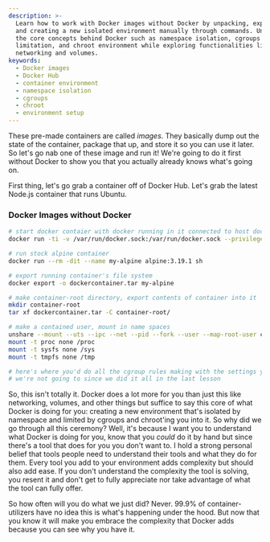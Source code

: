 ```yaml
---
description: >-
  Learn how to work with Docker images without Docker by unpacking, exporting,
  and creating a new isolated environment manually through commands. Understand
  the core concepts behind Docker such as namespace isolation, cgroups
  limitation, and chroot environment while exploring functionalities like
  networking and volumes.
keywords:
  - Docker images
  - Docker Hub
  - container environment
  - namespace isolation
  - cgroups
  - chroot
  - environment setup
---
```


These pre-made containers are called _images_. They basically dump out the state of the container, package that up, and store it so you can use it later. So let's go nab one of these image and run it! We're going to do it first without Docker to show you that you actually already knows what's going on.

First thing, let's go grab a container off of Docker Hub. Let's grab the latest Node.js container that runs Ubuntu.

### Docker Images without Docker

```bash
# start docker contaier with docker running in it connected to host docker daemon
docker run -ti -v /var/run/docker.sock:/var/run/docker.sock --privileged --rm --name docker-host docker:26.0.1-cli

# run stock alpine container
docker run --rm -dit --name my-alpine alpine:3.19.1 sh

# export running container's file system
docker export -o dockercontainer.tar my-alpine

# make container-root directory, export contents of container into it
mkdir container-root
tar xf dockercontainer.tar -C container-root/

# make a contained user, mount in name spaces
unshare --mount --uts --ipc --net --pid --fork --user --map-root-user chroot $PWD/container-root ash # this also does chroot for us
mount -t proc none /proc
mount -t sysfs none /sys
mount -t tmpfs none /tmp

# here's where you'd do all the cgroup rules making with the settings you wanted to
# we're not going to since we did it all in the last lesson
```

So, this isn't totally it. Docker does a lot more for you than just this like networking, volumes, and other things but suffice to say this core of what Docker is doing for you: creating a new environment that's isolated by namespace and limited by cgroups and chroot'ing you into it. So why did we go through all this ceremony? Well, it's because I want you to understand what Docker is doing for you, know that you _could_ do it by hand but since there's a tool that does for you you don't want to. I hold a strong personal belief that tools people need to understand their tools and what they do for them. Every tool you add to your environment adds complexity but should also add ease. If you don't understand the complexity the tool is solving, you resent it and don't get to fully appreciate nor take advantage of what the tool can fully offer.

So how often will you do what we just did? Never. 99.9% of container-utilizers have no idea this is what's happening under the hood. But now that you know it will make you embrace the complexity that Docker adds because you can see why you have it.
